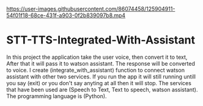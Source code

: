 

https://user-images.githubusercontent.com/86074458/125904911-54f01f18-68ce-431f-a903-0f2b839097b8.mp4

# STT-TTS-Integrated-With-Assistant
In this project the application take the user voice, then convert it to text, After that it will pass it to watson assistant. The response will be converted to voice.
I create (integrate_with_assistant) function to connect watson assistant with other two services. If you run the app it will still running untill you say (exit) or you don't say anyting at all then it will stop. 
The services that have been used are (Speech to Text, Text to speech, watson assistant). The programming language is (Python). 

